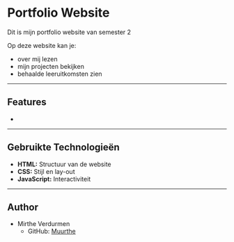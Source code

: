 # Portfolio Website

Dit is mijn portfolio website van semester 2 

Op deze website kan je:
- over mij lezen
- mijn projecten bekijken
- behaalde leeruitkomsten zien
  
***

## Features
+ 

***

## Gebruikte Technologieën
- **HTML:** Structuur van de website
- **CSS:** Stijl en lay-out
- **JavaScript:** Interactiviteit

***

## Author
- Mirthe Verdurmen
  - GitHub: [Muurthe](https://github.com/Muurthe)

